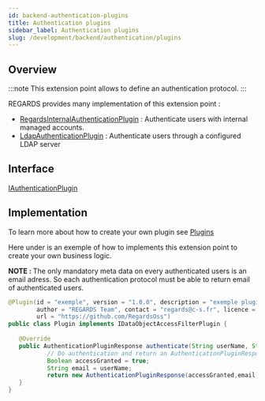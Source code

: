 ```yaml
---
id: backend-authentication-plugins
title: Authentication plugins
sidebar_label: Authentication plugins 
slug: /development/backend/authentication/plugins
---
```



## Overview

:::note
This extension point allows to define an authentication protocol.
:::

REGARDS provides many implementation of this extension point :
 - [RegardsInternalAuthenticationPlugin](https://github.com/RegardsOss/regards-cloud/blob/master/rs-authentication/authentication/authentication-plugins/src/main/java/fr/cnes/regards/modules/authentication/plugins/regards/RegardsInternalAuthenticationPlugin.java) : Authenticate users with internal managed accounts.
 - [LdapAuthenticationPlugin](https://github.com/RegardsOss/regards-cloud/blob/master/rs-authentication/authentication/authentication-plugins/src/main/java/fr/cnes/regards/modules/authentication/plugins/impl/ldap/LdapAuthenticationPlugin.java) : Authenticate users through a configured LDAP server

## Interface

   [IAuthenticationPlugin](https://github.com/RegardsOss/regards-cloud/blob/master/rs-authentication/authentication/authentication-plugins/src/main/java/fr/cnes/regards/modules/authentication/plugins/IAuthenticationPlugin.java)

## Implementation

To learn more about how to create your own plugin see [Plugins](../framework/modules/plugins/)

Here under is an exemple of how to implements this extension point to create your own business logic.

<b>NOTE : </b> The only mandatory meta data on every authenticated users is an email adress. So each authentication protocol must be able to return email of authenticated users.

```java
@Plugin(id = "exemple", version = "1.0.0", description = "exemple plugin",
        author = "REGARDS Team", contact = "regards@c-s.fr", licence = "LGPLv3.0", owner = "CSSI",
        url = "https://github.com/RegardsOss")
public class Plugin implements IDataObjectAccessFilterPlugin {
   
   @Override
   public AuthenticationPluginResponse authenticate(String userName, String userPassword, String scope) {
           // Do authentication and return an AuthenticationPluginResponse
           Boolean accessGranted = true;
           String email = userName;
           return new AuthenticationPluginResponse(accessGranted,email);
   }
}
```
